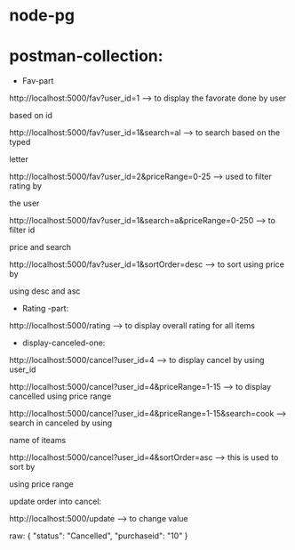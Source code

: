 # node-pg

# postman-collection:

- Fav-part

http://localhost:5000/fav?user_id=1 --> to display the favorate done by user

based on id


http://localhost:5000/fav?user_id=1&search=al --> to search based on the typed 

letter

http://localhost:5000/fav?user_id=2&priceRange=0-25 --> used to filter rating by 

the user

http://localhost:5000/fav?user_id=1&search=a&priceRange=0-250 --> to filter id 

price and search


http://localhost:5000/fav?user_id=1&sortOrder=desc --> to sort using price by 

using desc and asc


- Rating -part:

http://localhost:5000/rating --> to display overall rating for all items



- display-canceled-one:

http://localhost:5000/cancel?user_id=4 --> to display cancel by using user_id


http://localhost:5000/cancel?user_id=4&priceRange=1-15 --> to display cancelled using price range


http://localhost:5000/cancel?user_id=4&priceRange=1-15&search=cook --> search in canceled by using 

name of iteams

http://localhost:5000/cancel?user_id=4&sortOrder=asc --> this is used to sort by 

using price range


update order into cancel:

http://localhost:5000/update --> to change value

raw:
{
  "status": "Cancelled",
  "purchaseid": "10"
}